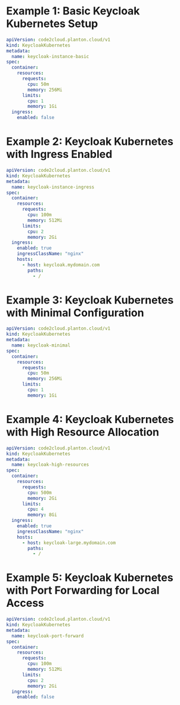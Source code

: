 # Example 1: Basic Keycloak Kubernetes Setup

```yaml
apiVersion: code2cloud.planton.cloud/v1
kind: KeycloakKubernetes
metadata:
  name: keycloak-instance-basic
spec:
  container:
    resources:
      requests:
        cpu: 50m
        memory: 256Mi
      limits:
        cpu: 1
        memory: 1Gi
  ingress:
    enabled: false
```

# Example 2: Keycloak Kubernetes with Ingress Enabled

```yaml
apiVersion: code2cloud.planton.cloud/v1
kind: KeycloakKubernetes
metadata:
  name: keycloak-instance-ingress
spec:
  container:
    resources:
      requests:
        cpu: 100m
        memory: 512Mi
      limits:
        cpu: 2
        memory: 2Gi
  ingress:
    enabled: true
    ingressClassName: "nginx"
    hosts:
      - host: keycloak.mydomain.com
        paths:
          - /
```

# Example 3: Keycloak Kubernetes with Minimal Configuration

```yaml
apiVersion: code2cloud.planton.cloud/v1
kind: KeycloakKubernetes
metadata:
  name: keycloak-minimal
spec:
  container:
    resources:
      requests:
        cpu: 50m
        memory: 256Mi
      limits:
        cpu: 1
        memory: 1Gi
```

# Example 4: Keycloak Kubernetes with High Resource Allocation

```yaml
apiVersion: code2cloud.planton.cloud/v1
kind: KeycloakKubernetes
metadata:
  name: keycloak-high-resources
spec:
  container:
    resources:
      requests:
        cpu: 500m
        memory: 2Gi
      limits:
        cpu: 4
        memory: 8Gi
  ingress:
    enabled: true
    ingressClassName: "nginx"
    hosts:
      - host: keycloak-large.mydomain.com
        paths:
          - /
```

# Example 5: Keycloak Kubernetes with Port Forwarding for Local Access

```yaml
apiVersion: code2cloud.planton.cloud/v1
kind: KeycloakKubernetes
metadata:
  name: keycloak-port-forward
spec:
  container:
    resources:
      requests:
        cpu: 100m
        memory: 512Mi
      limits:
        cpu: 2
        memory: 2Gi
  ingress:
    enabled: false
```

